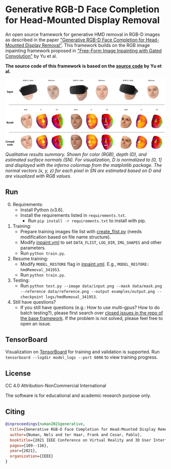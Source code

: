# Generative RGB-D Face Completion for Head-Mounted Display Removal

An open source framework for generative HMD removal in RGB-D images as described in the paper ["Generative RGB-D Face Completion for Head-Mounted Display Removal"](https://www.researchgate.net/publication/349368479_Generative_RGB-D_Face_Completion_for_Head-Mounted_Display_Removal?utm_source=twitter&rgutm_meta1=eHNsLTk1encwWGFEQmlPdTNkWDZTYWJnNUp4TXdMZm1GY1VSWGcwc1htbjg4MnBKV0VzSzQwNzlWcDFockN2WGgxY2I1Z080ZjQ4cTZUYUtpMFkyWThQWUI5Yz0%3D). This framework builds on the RGB image inpainting framework proposed in ["Free-Form Image Inpainting with Gated Convolution"](https://arxiv.org/abs/1806.03589) by Yu et al.

**The source code of this framework is based on the [source code](https://github.com/JiahuiYu/generative_inpainting) by Yu et al.**

![Qualitative result summary](examples/ResultSummary.png?raw=true "Qualitative results summary, shown for color (RGB), depth (D), and estimated surface normals (SN). For visualization, D is normalized to [0, 1] and displayed with the inferno colormap from the matplotlib package. The normal vectors (x, y, z) for each pixel in SN are estimated based on D and are visualized with RGB values.")
_Qualitative results summary. Shown for color (RGB), depth (D), and estimated surface normals (SN). For visualization, D is normalized to [0, 1] and displayed with the inferno colormap from the matplotlib package. The normal vectors (x, y, z) for each pixel in SN are estimated based on D and are visualized with RGB values._

## Run

0. Requirements:
   - Install Python (v3.6).
   - Install the requirements listed in `requirements.txt`.
      - Run `pip install -r requirements.txt` to install with pip.
1. Training:
   - Prepare training images file list with [create_flist.py](/create_flist.py) (needs modification based on file name structure).
   - Modify [inpaint.yml](/inpaint.yml) to set `DATA_FLIST`, `LOG_DIR`, `IMG_SHAPES` and other parameters.
   - Run `python train.py`.
2. Resume training:
   - Modify `MODEL_RESTORE` flag in [inpaint.yml](/inpaint.yml). E.g., `MODEL_RESTORE: hmdRemoval_341953`.
   - Run `python train.py`.
3. Testing:
   - Run `python test.py --image data/input.png --mask data/mask.png --reference data/reference.png --output examples/output.png --checkpoint logs/hmdRemoval_341953`.
4. Still have questions?
   - If you still have questions (e.g.: How to use multi-gpus? How to do batch testing?), please first search over [closed issues in the repo of the base framework](https://github.com/JiahuiYu/generative_inpainting/issues?q=is%3Aissue+is%3Aclosed). If the problem is not solved, please feel free to open an issue.

## TensorBoard

Visualization on [TensorBoard](https://www.tensorflow.org/programmers_guide/summaries_and_tensorboard) for training and validation is supported. Run `tensorboard --logdir model_logs --port 6006` to view training progress.

## License

CC 4.0 Attribution-NonCommercial International

The software is for educational and academic research purpose only.

## Citing

```bibtex
@inproceedings{numan2021generative,
  title={Generative RGB-D Face Completion for Head-Mounted Display Removal},
  author={Numan, Nels and ter Haar, Frank and Cesar, Pablo},
  booktitle={2021 IEEE Conference on Virtual Reality and 3D User Interfaces Abstracts and Workshops (VRW)},
  pages={109--116},
  year={2021},
  organization={IEEE}
}
````
